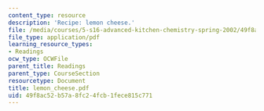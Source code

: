 ```yaml
---
content_type: resource
description: 'Recipe: lemon cheese.'
file: /media/courses/5-s16-advanced-kitchen-chemistry-spring-2002/49f8ac52b57a8fc24fcb1fece815c771_lemon_cheese.pdf
file_type: application/pdf
learning_resource_types:
- Readings
ocw_type: OCWFile
parent_title: Readings
parent_type: CourseSection
resourcetype: Document
title: lemon_cheese.pdf
uid: 49f8ac52-b57a-8fc2-4fcb-1fece815c771
---
```

